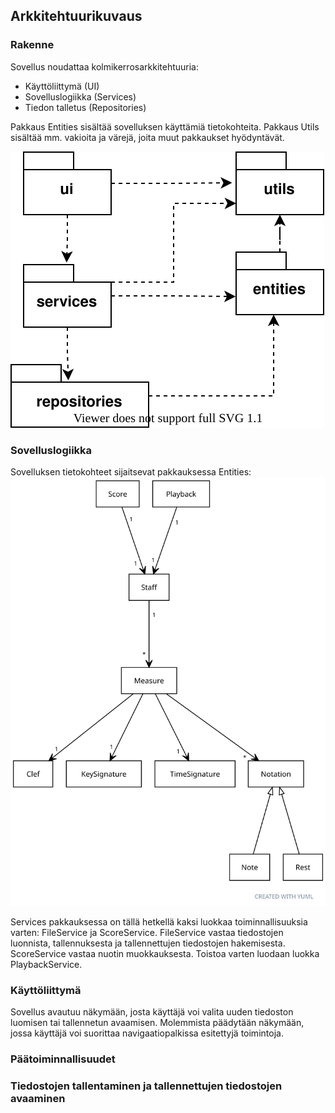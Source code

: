 ## Arkkitehtuurikuvaus

### Rakenne

Sovellus noudattaa kolmikerrosarkkitehtuuria:
- Käyttöliittymä (UI)
- Sovelluslogiikka (Services)
- Tiedon talletus (Repositories)

Pakkaus Entities sisältää sovelluksen käyttämiä tietokohteita. Pakkaus Utils sisältää mm. vakioita ja värejä, joita muut pakkaukset hyödyntävät.

![pakkauskaavio](https://github.com/yuzamonkey/ot-harjoitustyo/blob/main/dokumentaatio/kuvat/package_diagram.svg?raw=true)

### Sovelluslogiikka

Sovelluksen tietokohteet sijaitsevat pakkauksessa Entities:
![luokkakaavio](https://github.com/yuzamonkey/ot-harjoitustyo/blob/main/dokumentaatio/kuvat/class_diagram.svg?raw=true)

Services pakkauksessa on tällä hetkellä kaksi luokkaa toiminnallisuuksia varten: FileService ja ScoreService. FileService vastaa tiedostojen luonnista, tallennuksesta ja tallennettujen tiedostojen hakemisesta. ScoreService vastaa nuotin muokkauksesta. Toistoa varten luodaan luokka PlaybackService.

### Käyttöliittymä

Sovellus avautuu näkymään, josta käyttäjä voi valita uuden tiedoston luomisen tai tallennetun avaamisen. Molemmista päädytään näkymään, jossa käyttäjä voi suorittaa navigaatiopalkissa esitettyjä toimintoja.

### Päätoiminnallisuudet

### Tiedostojen tallentaminen ja tallennettujen tiedostojen avaaminen